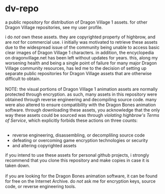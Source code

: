 # dv-repo
a public repository for distribution of Dragon Village 1 assets. for other Dragon Village repositories, see my user profile.
<br>
<div>
i do <i>not</i> own these assets. they are copyrighted property of highbrow, and are <i>not</i> for commercial use. i initially was motivated to retrieve these assets due to the widespread issue of the community being unable to access basic clear images of Dragon Village 1 characters. in addition, the encyclopedia on dragonvillage.net has been left without updates for years. this, along my worsening health and being a single point of failure for many major Dragon Village community resources, has led me to the decision of setting up separate public repositories for Dragon Village assets that are otherwise difficult to obtain.
<br><br>
NOTE: the visual portions of Dragon Village 1 animation assets are normally protected through encryption. as such, many assets in this repository were obtained through reverse engineering and decompiling source code. many were also altered to ensure compatibility with the Dragon Bones animation software. through downloading these assets, you acknowledge that the only way these assets could be sourced was through <i>violating highbrow's Terms of Service</i>, which explicitly forbids these actions on three counts:
<br><br>
<ul>
<li>reverse engineering, disassembling, or decompliling source code</li>
<li>defeating or overcoming game encryption technologies or security</li>
<li>and altering copyrighted assets</li>
</ul>
</div>
<div>
if you intend to use these assets for personal github projects, i strongly recommend that you clone this repository and make copies in case it is taken down.
<br><br>
if you are looking for the Dragon Bones animation software, it can be found for free on the Internet Archive. do <i>not</i> ask me for encryption keys, source code, or reverse engineering tools.
</div>
